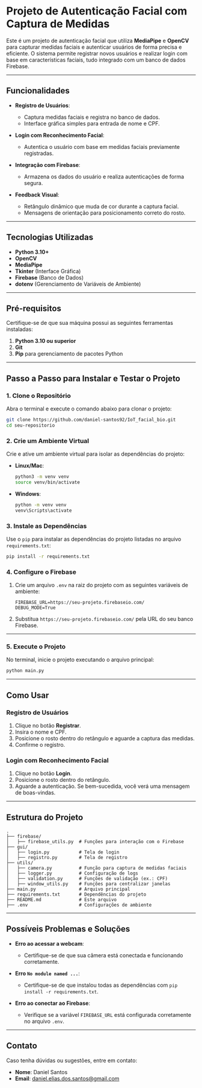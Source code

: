 
# Projeto de Autenticação Facial com Captura de Medidas

Este é um projeto de autenticação facial que utiliza **MediaPipe** e **OpenCV** para capturar medidas faciais e autenticar usuários de forma precisa e eficiente. O sistema permite registrar novos usuários e realizar login com base em características faciais, tudo integrado com um banco de dados Firebase.

---

## **Funcionalidades**

- **Registro de Usuários**:
  - Captura medidas faciais e registra no banco de dados.
  - Interface gráfica simples para entrada de nome e CPF.
  
- **Login com Reconhecimento Facial**:
  - Autentica o usuário com base em medidas faciais previamente registradas.
  
- **Integração com Firebase**:
  - Armazena os dados do usuário e realiza autenticações de forma segura.
  
- **Feedback Visual**:
  - Retângulo dinâmico que muda de cor durante a captura facial.
  - Mensagens de orientação para posicionamento correto do rosto.

---

## **Tecnologias Utilizadas**

- **Python 3.10+**
- **OpenCV**
- **MediaPipe**
- **Tkinter** (Interface Gráfica)
- **Firebase** (Banco de Dados)
- **dotenv** (Gerenciamento de Variáveis de Ambiente)

---

## **Pré-requisitos**

Certifique-se de que sua máquina possui as seguintes ferramentas instaladas:

1. **Python 3.10 ou superior**
2. **Git**
3. **Pip** para gerenciamento de pacotes Python

---

## **Passo a Passo para Instalar e Testar o Projeto**

### 1. **Clone o Repositório**

Abra o terminal e execute o comando abaixo para clonar o projeto:

```bash
git clone https://github.com/daniel-santos92/IoT_facial_bio.git
cd seu-repositorio
```

### 2. **Crie um Ambiente Virtual**

Crie e ative um ambiente virtual para isolar as dependências do projeto:

- **Linux/Mac**:
    ```bash
    python3 -m venv venv
    source venv/bin/activate
    ```

- **Windows**:
    ```bash
    python -m venv venv
    venv\Scripts\activate
    ```

### 3. **Instale as Dependências**

Use o `pip` para instalar as dependências do projeto listadas no arquivo `requirements.txt`:

```bash
pip install -r requirements.txt
```

### 4. **Configure o Firebase**

1. Crie um arquivo `.env` na raiz do projeto com as seguintes variáveis de ambiente:
    ```env
    FIREBASE_URL=https://seu-projeto.firebaseio.com/
    DEBUG_MODE=True
    ```
2. Substitua `https://seu-projeto.firebaseio.com/` pela URL do seu banco Firebase.

---

### 5. **Execute o Projeto**

No terminal, inicie o projeto executando o arquivo principal:

```bash
python main.py
```

---

## **Como Usar**

### **Registro de Usuários**

1. Clique no botão **Registrar**.
2. Insira o nome e CPF.
3. Posicione o rosto dentro do retângulo e aguarde a captura das medidas.
4. Confirme o registro.

### **Login com Reconhecimento Facial**

1. Clique no botão **Login**.
2. Posicione o rosto dentro do retângulo.
3. Aguarde a autenticação. Se bem-sucedida, você verá uma mensagem de boas-vindas.

---

## **Estrutura do Projeto**

```
.
├── firebase/
│   ├── firebase_utils.py  # Funções para interação com o Firebase
├── gui/
│   ├── login.py           # Tela de login
│   ├── registro.py        # Tela de registro
├── utils/
│   ├── camera.py          # Função para captura de medidas faciais
│   ├── logger.py          # Configuração de logs
│   ├── validation.py      # Funções de validação (ex.: CPF)
│   ├── window_utils.py    # Funções para centralizar janelas
├── main.py                # Arquivo principal
├── requirements.txt       # Dependências do projeto
├── README.md              # Este arquivo
├── .env                   # Configurações de ambiente
```

---

## **Possíveis Problemas e Soluções**

- **Erro ao acessar a webcam**:
  - Certifique-se de que sua câmera está conectada e funcionando corretamente.
  
- **Erro `No module named ...`**:
  - Certifique-se de que instalou todas as dependências com `pip install -r requirements.txt`.

- **Erro ao conectar ao Firebase**:
  - Verifique se a variável `FIREBASE_URL` está configurada corretamente no arquivo `.env`.


---



## **Contato**

Caso tenha dúvidas ou sugestões, entre em contato:

- **Nome**: Daniel Santos
- **Email**: daniel.elias.dos.santos@gmail.com
